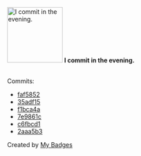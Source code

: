 <img src="https://github.com/my-badges/my-badges/blob/master/src/all-badges/time-of-commit/evening-commits.png?raw=true" alt="I commit in the evening." title="I commit in the evening." width="128">
<strong>I commit in the evening.</strong>
<br><br>

Commits:

- <a href="https://github.com/amenrio/techo-de-cristal/commit/faf5852dc05bb36c2835c568ad6bece22d2277aa">faf5852</a>
- <a href="https://github.com/amenrio/techo-de-cristal/commit/35adf15213e640d39ad384ce99ec8526e1e6a361">35adf15</a>
- <a href="https://github.com/amenrio/amenrio/commit/f1bca4ad2c102611274bf59e4bde18f5adcc8cbe">f1bca4a</a>
- <a href="https://github.com/amenrio/amenrio/commit/7e9861c3a0a0cd58dd0f545d9904bc801faef0bc">7e9861c</a>
- <a href="https://github.com/amenrio/amenrio/commit/c6fbcd12dab93c6c71a54f955924daac985bf415">c6fbcd1</a>
- <a href="https://github.com/amenrio/amenrio/commit/2aaa5b3f283b9455bbad448631de0cc9d7384e43">2aaa5b3</a>


Created by <a href="https://github.com/my-badges/my-badges">My Badges</a>